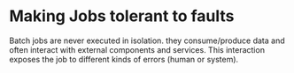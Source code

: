 # Making Jobs tolerant to faults

Batch jobs are never executed in isolation. they consume/produce data and often interact with external components and services. This interaction exposes the job to different kinds of errors (human or system).

